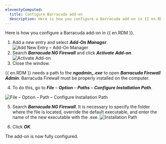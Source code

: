 ```yaml
---
eleventyComputed:
  title: Configure Barracuda add-on
  description: Here is how you configure a Barracuda add-on in {{ en.RDM }}.
---
```

Here is how you configure a Barracuda add-on in {{ en.RDM }}.

1. Add a new entry and select ***Add-On Manager***.
![Add New Entry – Add-On Manager](https://webdevolutions.azureedge.net/docs/en/kb/KB6106.png)  
1. Search ***Barracuda NG Firewall*** and click ***Activate Add-on***.
![Activate Add-on](https://webdevolutions.azureedge.net/docs/en/kb/KB6107.png)
1. Close the window.

{{ en.RDM }} needs a path to the ***ngadmin_.exe*** to open ***Barracuda Firewall Admin***. Barracuda Firewall must be properly installed on the computer.

4. To do this, go to ***File*** – ***Option*** – ***Paths*** – ***Configure Installation Path***.

![File – Option – Path – Configure Installation Path](https://webdevolutions.azureedge.net/docs/en/kb/KB6105.png)

5. Search ***Barracuda NG Firewall***. It is necessary to specify the folder where the file is located, override the default executable, and enter the name of the new executable with the .exe.
![Installation Path](https://webdevolutions.azureedge.net/docs/en/kb/KB6108.png)

6. Click ***OK***.  

The add-on is now fully configured.
